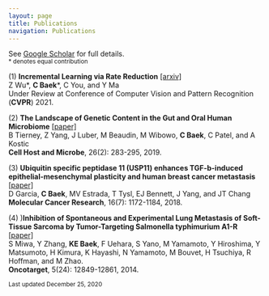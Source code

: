 ```yaml
---
layout: page
title: Publications
navigation: Publications
---
```

See [Google Scholar](https://scholar.google.com/citations?user=8jVzL_YAAAAJ&hl=en) for full details.<br/>
<sub> * denotes equal contribution </sub>

(1) **Incremental Learning via Rate Reduction** [\[arxiv\]](arxiv.org/abs/2011.14593) <br/> Z Wu\*, **C Baek**\*, C You, and Y Ma <br/> Under Review at Conference of Computer Vision and Pattern Recognition (**CVPR**) 2021.

(2) **The Landscape of Genetic Content in the Gut and Oral Human Microbiome** [\[paper\]](https://www.sciencedirect.com/science/article/pii/S193131281930352X) <br/> B Tierney, Z Yang, J Luber, M Beaudin, M Wibowo, **C Baek**, C Patel, and A Kostic <br/> **Cell Host and Microbe**, 26(2): 283-295, 2019.

(3) **Ubiquitin specific peptidase 11 (USP11) enhances TGF-b-induced epithelial-mesenchymal plasticity and human breast cancer metastasis** [\[paper\]](https://pubmed.ncbi.nlm.nih.gov/29724812/) <br/> D Garcia, **C Baek**, MV Estrada, T Tysl, EJ Bennett, J Yang, and JT Chang <br/> **Molecular Cancer Research**, 16(7): 1172-1184, 2018.

(4) )**Inhibition of Spontaneous and Experimental Lung Metastasis of Soft-Tissue Sarcoma by Tumor-Targeting Salmonella typhimurium A1-R** [\[paper\]](https://pubmed.ncbi.nlm.nih.gov/25528763/) <br/> S Miwa, Y Zhang, **KE Baek**, F Uehara, S Yano, M Yamamoto, Y Hiroshima, Y Matsumoto, H Kimura, K Hayashi, N Yamamoto, M Bouvet, H Tsuchiya, R Hoffman, and M Zhao. <br/> **Oncotarget**, 5(24): 12849-12861, 2014.



<sub> Last updated December 25, 2020 </sub>
